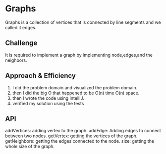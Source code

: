 # Graphs
<!-- Short summary or background information -->
Graphs is a collection of vertices that is connected by line segments and we called it edges. 

## Challenge
<!-- Description of the challenge -->
It is required to implement a graph by implementing node,edges,and the neighbors.

## Approach & Efficiency
<!-- What approach did you take? Why? What is the Big O space/time for this approach? -->
1. I did the problem domain and visualized the problem domain.
2. then I did the big O that happened to be  O(n) time O(n) space.
3. then I wrote the code using IntellIJ.
4. verified my solution using the tests


## API
<!-- Description of each method publicly available in your Graph -->
addVertices: adding vertex to the graph.
addEdge: Adding edges to connect between two nodes.
getVertex: getting the vertices of the graph.
getNeighbors: getting the edges connected to the node.
size: getting the whole size of the graph.
